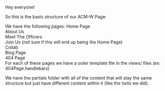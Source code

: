 Hey everyone!

So this is the basic structure of our ACM-W Page:

We have the following pages:
    Home Page<br>
    About Us<br>
    Meet The Officers<br>
    Join Us (not sure if this will end up being the Home Page)<br>
    Collab<br>
    Blog Page<br>
    404 Page<br>
For each of these pages we have a outer template file in the views/ files (ex: 404Page.handlebars)

We have the partials folder with all of the content that will stay the same structure but just have different content within it (like the twits we did).



